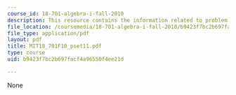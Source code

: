 ```yaml
---
course_id: 18-701-algebra-i-fall-2010
description: This resource contains the information related to problem set 11.
file_location: /coursemedia/18-701-algebra-i-fall-2010/b9423f7bc2b697facf4a96550f4ee21d_MIT18_701F10_pset11.pdf
file_type: application/pdf
layout: pdf
title: MIT18_701F10_pset11.pdf
type: course
uid: b9423f7bc2b697facf4a96550f4ee21d

---
```

None